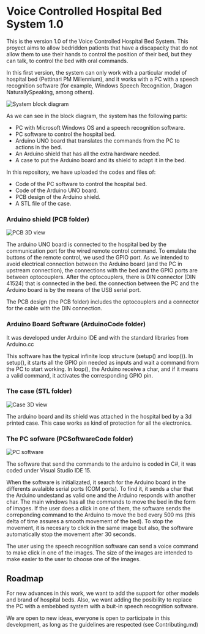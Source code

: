 # Voice Controlled Hospital Bed System 1.0

This is the version 1.0 of the Voice Controlled Hospital Bed System. This proyect aims to allow bedridden patients that have a discapacity that do not allow them to use their hands to control the position of their bed, but they can talk, to control the bed with oral commands.

In this first version, the system can only work with a particular model of hospital bed (Pettinari PM Millennium), and it works with a PC with a speech recognition software (for example, Windows Speech Recognition, Dragon NaturallySpeaking, among others).

![System block diagram][blockdiagram]

As we can see in the block diagram, the system has the following parts:

* PC with Microsoft Windows OS and a speech recognition software.
* PC software to control the hospital bed.
* Arduino UNO board that translates the commands from the PC to actions in the bed.
* An Arduino shield that has all the extra hardware needed.
* A case to put the Arduino board and its shield to adapt it in the bed.

In this repository, we have uploaded the codes and files of:

* Code of the PC software to control the hospital bed.
* Code of the Arduino UNO board.
* PCB design of the Arduino shield.
* A STL file of the case.

### Arduino shield (PCB folder)

![PCB 3D view][pcb]

The arduino UNO board is connected to the hospital bed by the communication port for the wired remote control command. To emulate the buttons of the remote control, we used the GPIO port. As we intended to avoid electrical connection between the Arduino board (and the PC in upstream connection), the connections with the bed and the GPIO ports are between optocouplers. After the optocouplers, there is DIN connector (DIN 41524) that is connected in the bed. the connection between the PC and the Arduino board is by the means of the USB serial port.

The PCB design (the PCB folder) includes the optocouplers and a connector for the cable with the DIN connection.

### Arduino Board Software (ArduinoCode folder)

It was developed under Arduino IDE and with the standard libraries from Arduino.cc

This software has the typical infinite loop structure (setup() and loop()). In setup(), it starts all the GPIO pin needed as inputs and wait a command from the PC to start working. In loop(), the Arduino receive a char, and if it means a valid command, it activates the corresponding GPIO pin.

### The case (STL folder)

![Case 3D view][stl]

The arduino board and its shield was attached in the hospital bed by a 3d printed case. This case works as kind of protection for all the electronics.  

### The PC sofware (PCSoftwareCode folder)

![PC software][window]

The software that send the commands to the arduino is coded in C#, it was coded under Visual Studio IDE 15.

When the software is initializated, it search for the Arduino board in the differents avalaible serial ports (COM ports). To find it, it sends a char that the Arduino undestand as valid one and the Arduino responds with another char. The main windows has all the commands to move the bed in the form of images. If the user does a click in one of them, the software sends the correponding command to the Arduino to move the bed every 500 ms (this delta of time assures a smooth movement of the bed). To stop the movement, it is necesary to click in the same image but also, the software automatically stop the movement after 30 seconds.

The user using the speech recognition software can send a voice command to make click in one of the images. The size of the images are intended to make easier to the user to choose one of the images.

## Roadmap

For new advances in this work, we want to add the support for other models and brand of hospital beds. Also, we want adding the posibility to replace the PC with a embebbed system with a buit-in speech recognition software.

We are open to new ideas, everyone is open to participate in this development, as long as the guidelines are respected (see Contributing.md)


[blockdiagram]: https://gitlab.com/lintec-unt/voice-controlled-hospital-bed/blob/master/PCB/PCB3dVIew.jpg  "System block diagram"
[pcb]: https://gitlab.com/lintec-unt/voice-controlled-hospital-bed/blob/master/PCB/PCB3dVIew.jpg "PCB 3D view"
[stl]: https://gitlab.com/lintec-unt/voice-controlled-hospital-bed/blob/master/STLCase/snapCase.png  "Case 3D view"
[window]: https://gitlab.com/lintec-unt/voice-controlled-hospital-bed/blob/master/PCSoftwareCode/window.png  "PC software"

